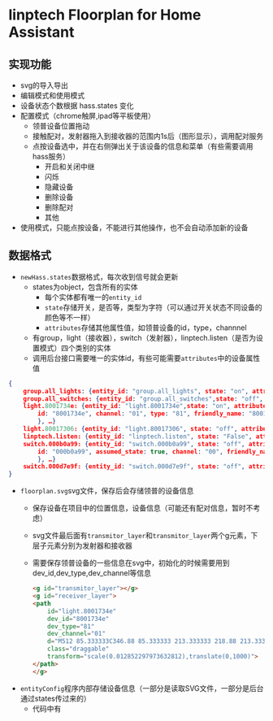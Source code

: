 # linptech Floorplan for Home Assistant

## 实现功能

- svg的导入导出
- 编辑模式和使用模式
- 设备状态个数根据 hass.states 变化
- 配置模式（chrome触屏,ipad等平板使用）
  - 领普设备位置拖动
  - 接触配对，发射器拖入到接收器的范围内1s后（图形显示），调用配对服务
  - 点按设备选中，并在右侧弹出关于该设备的信息和菜单（有些需要调用hass服务）
    - 开启和关闭中继
    - 闪烁
    - 隐藏设备
    - 删除设备
    - 删除配对
    - 其他
- 使用模式，只能点按设备，不能进行其他操作，也不会自动添加新的设备

## 数据格式

- `newHass.states`数据格式，每次收到信号就会更新
  - states为object，包含所有的实体
    - 每个实体都有唯一的`entity_id`
    - `state`存储开关，是否等，类型为字符（可以通过开关状态不同设备的颜色等不一样）
    - `attributes`存储其他属性值，如领普设备的id，type，channnel
  - 有group，light（接收器），switch（发射器），linptech.listen（是否为设置模式）四个类别的实体
  - 调用后台接口需要唯一的实体id，有些可能需要`attributes`中的设备属性值

```json
{
    group.all_lights: {entity_id: "group.all_lights", state: "on", attributes: {…}, …}
    group.all_switches: {entity_id: "group.all_switches",state: "off", attributes: {…}, …}
    light.8001734e: {entity_id: "light.8001734e",state: "on", attributes: {
        id: "8001734e", channel: "01", type: "81", friendly_name: "8001734e,rssi=25", supported_features: 0
        }, …}
    light.80017306: {entity_id: "light.80017306", state: "off", attributes: {…}, …}
    linptech.listen: {entity_id: "linptech.listen", state: "False", attributes: {…}, …}
    switch.000b0a99: {entity_id: "switch.000b0a99", state: "off", attributes: {
        id: "000b0a99", assumed_state: true, channel: "00", friendly_name: "000b0a99,rssi=42", type: "02"
        }, …}
    switch.000d7e9f: {entity_id: "switch.000d7e9f", state: "off", attributes: {…}, …}
}

```

- `floorplan.svg`svg文件，保存后会存储领普的设备信息
  - 保存设备在项目中的位置信息，设备信息（可能还有配对信息，暂时不考虑）
  - svg文件最后面有`transmitor_layer`和`transmitor_layer`两个g元素，下层子元素分别为发射器和接收器
  - 需要保存领普设备的一些信息在svg中，初始化的时候需要用到dev_id,dev_type,dev_channel等信息
  
    ```html
    <g id="transmitor_layer"></g>
    <g id="receiver_layer">
    <path 
        id="light.8001734e"
        dev_id="8001734e"
        dev_type="81"
        dev_channel="01"
        d="M512 85.333333C346.88 85.333333 213.333333 218.88 213.333333 384 213.333333 485.546667 264.106667 574.72 341.333333 628.906667L341.333333 725.333333C341.333333 748.8 360.533333 768 384 768L640 768C663.466667 768 682.666667 748.8 682.666667 725.333333L682.666667 628.906667C759.893333 574.72 810.666667 485.546667 810.666667 384 810.666667 218.88 677.12 85.333333 512 85.333333M384 896C384 919.466667 403.2 938.666667 426.666667 938.666667L597.333333 938.666667C620.8 938.666667 640 919.466667 640 896L640 853.333333 384 853.333333 384 896Z"
        class="draggable"
        transform="scale(0.012852297973632812),translate(0,1000)">
    </path>
    </g>
    ```
- `entityConfig`程序内部存储设备信息（一部分是读取SVG文件，一部分是后台通过states传过来的）
  - 代码中有